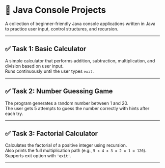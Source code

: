 # 🧮 Java Console Projects

A collection of beginner-friendly Java console applications written in Java to practice user input, control structures, and recursion.

---

## ✅ Task 1: Basic Calculator

A simple calculator that performs addition, subtraction, multiplication, and division based on user input.  
Runs continuously until the user types `exit`.

---

## ✅ Task 2: Number Guessing Game

The program generates a random number between 1 and 20.  
The user gets 5 attempts to guess the number correctly with hints after each try.

---

## ✅ Task 3: Factorial Calculator

Calculates the factorial of a positive integer using recursion.  
Also prints the full multiplication path (e.g., `5 x 4 x 3 x 2 x 1 = 120`).  
Supports exit option with `'exit'`.

---

